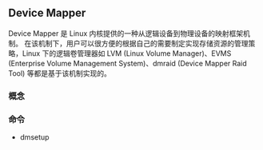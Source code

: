 ## Device Mapper

Device Mapper 是 Linux 内核提供的一种从逻辑设备到物理设备的映射框架机制。
在该机制下，用户可以很方便的根据自己的需要制定实现存储资源的管理策略，Linux 下的逻辑卷管理器如 LVM (Linux Volume Manager)、EVMS (Enterprise Volume Management System)、dmraid (Device Mapper Raid Tool) 等都是基于该机制实现的。

### 概念


### 命令

- dmsetup
